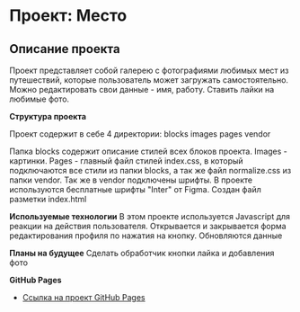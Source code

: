 # Проект: Место

## Описание проекта
Проект представляет собой галерею с фотографиями любимых мест из путешествий, которые пользователь может загружать  самостоятельно. Можно редактировать свои данные - имя, работу. Ставить лайки на любимые фото.

**Структура проекта**

Проект содержит в себе 4 директории:
blocks
images
pages
vendor

Папка blocks содержит описание стилей всех блоков проекта. Images - картинки. Pages - главный файл стилей index.css, в который подключаются все стили из папки blocks, а так же файл normalize.css из папки vendor. 
Так же в vendor подключены шрифты. В проекте используются бесплатные шрифты "Inter"  от Figma.
Создан файл разметки index.html

**Используемые технологии**
В этом проекте используется Javascript для реакции на действия пользователя. Открывается и закрывается форма редактирования профиля по нажатия на кнопку. Обновляются данные

**Планы на будущее**
Сделать обработчик кнопки лайка и добавления фото

**GitHub Pages**

* [Ссылка на проект GitHub Pages](https://yulia-chaika.github.io/russian-travel/)


